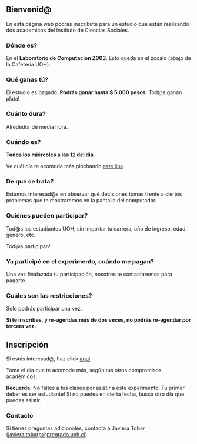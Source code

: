 ## Bienvenid@

En esta página web podrás inscribirte para un estudio que están realizando dos academicos del Instituto de Ciencias Sociales. 

### Dónde es? 

En el **Laboratorio de Computación Z003**. Esto queda en el zócalo (abajo de la Cafetería UOH).

### Qué ganas tú?

El estudio es pagado. **Podrás ganar hasta $ 5.000 pesos**. Tod@s ganan plata!

### Cuánto dura?

Alrededor de media hora.

### Cuándo es?

**Todos los miércoles a las 12 del dia**. 

Ve cuál día te acomoda más pinchando [este link](https://calendly.com/bahamonde/estudio).

### De qué se trata? 

Estamos interesad@s en observar qué decisiones tomas frente a ciertos problemas que te mostraremos en la pantalla del computador.

### Quiénes pueden participar?

Tod@s los estudiantes UOH, sin importar tu carrera, año de ingreso, edad, genero, etc. 

Tod@s participan!

### Ya participé en el experimento, cuándo me pagan?

Una vez finalazada tu participación, nosotros te contactaremos para pagarte.

### Cuáles son las restricciones?

Solo podrás participar una vez. 

**Si te inscribes, y re-agendas más de dos veces, no podrás re-agendar por tercera vez.**

## Inscripción

Si estás interesad@, haz click [aqui](https://calendly.com/bahamonde/estudio). 

Toma el día que te acomode más, según tus otros compromisos académicos.

**Recuerda**: No faltes a tus clases por asistir a este experimento. Tu primer deber es ser estudiante! Si no puedes en cierta fecha, busca otro día que puedas asistir.

### Contacto

Si tienes preguntas adicionales, contacta a Javiera Tobar (javiera.tobarp@pregrado.uoh.cl).
